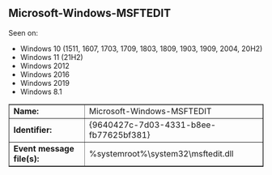 ## Microsoft-Windows-MSFTEDIT

Seen on:
* Windows 10 (1511, 1607, 1703, 1709, 1803, 1809, 1903, 1909, 2004, 20H2)
* Windows 11 (21H2)
* Windows 2012
* Windows 2016
* Windows 2019
* Windows 8.1

<table border="1" class="docutils">
  <tbody>
    <tr>
      <td><b>Name:</b></td>
      <td>Microsoft-Windows-MSFTEDIT</td>
    </tr>
    <tr>
      <td><b>Identifier:</b></td>
      <td>{9640427c-7d03-4331-b8ee-fb77625bf381}</td>
    </tr>
    <tr>
      <td><b>Event message file(s):</b></td>
      <td>%systemroot%\system32\msftedit.dll</td>
    </tr>
  </tbody>
</table>

&nbsp;

